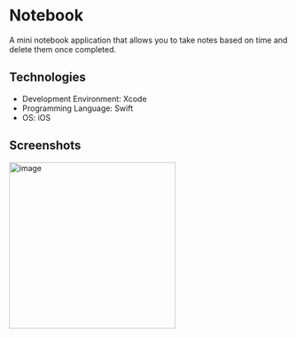 # Notebook
A mini notebook application that allows you to take notes based on time and delete them once completed.

## Technologies
* Development Environment: Xcode
* Programming Language: Swift
* OS: iOS

## Screenshots
<img width="300" alt="image" src="https://github.com/user-attachments/assets/d9c8c6f6-7dc4-4c25-b43d-d5df57a80219">
